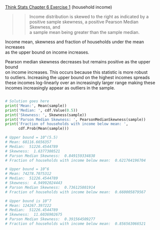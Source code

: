 [Think Stats Chapter 6 Exercise 1](http://greenteapress.com/thinkstats2/html/thinkstats2007.html#toc60) (household income)

>> Income distribution is skewed to the right as indicated by a  
positive sample skewness, a positive Pearson Median Skewness, and  
a sample mean being greater than the sample median.

Income mean, skewness and fraction of households under the mean increases  
as the upper bound on income increases.  

Pearson median skewness decreases but remains positive as the upper bound  
on income increases. This occurs because this statistic is more robust  
to outliers. Increasing the upper bound on the highest incomes spreads  
these incomes log-linearly over an increasingly larger range making these  
incomes increasingly appear as outliers in the sample.  


``` Python

# Solution goes here
print('Mean:', Mean(sample))
print('Median: ', cdf.Value(0.5))
print('Skewness: ', Skewness(sample))
print('Parson Median Skewness: ', PearsonMedianSkewness(sample))
print('Fraction of households with income below mean: ', 
      cdf.Prob(Mean(sample)))

# Upper bound = 10^(5.5)
# Mean: 68116.6656357
# Median:  51226.4544789
# Skewness:  1.6377380521
# Parson Median Skewness:  0.849159334838
# Fraction of households with income below mean:  0.621764196704

# Upper bound = 10^6
# Mean: 74278.7075312
# Median:  51226.4544789
# Skewness:  4.94992024443
# Parson Median Skewness:  0.736125801914
# Fraction of households with income below mean:  0.660005879567

# Upper bound is 10^7
# Mean: 124267.397222
# Median:  51226.4544789
# Skewness:  11.6036902675
# Parson Median Skewness:  0.391564509277
# Fraction of households with income below mean:  0.856563066521


```
